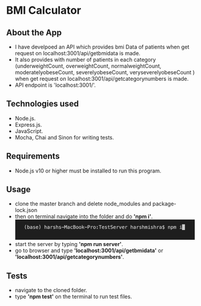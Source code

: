 # BMI Calculator
## About the App
- I have develpoed an API which provides bmi Data of patients when get request on localhost:3001/api/getbmidata is made.
- It also provides with number of patients in each category (underweightCount, overweightCount, normalweightCount, moderatelyobeseCount, severelyobeseCount, veryseverelyobeseCount ) when get request on localhost:3001/api/getcategorynumbers is made.
- API endpoint is 'localhost:3001/'.
## Technologies used
- Node.js.
- Express.js.
- JavaScript.
- Mocha, Chai and Sinon for writing tests.
## Requirements
- Node.js v10 or higher must be installed to run this program.
## Usage
- clone the master branch and delete node_modules and package-lock.json
- then on terminal navigate into the folder and do **'npm i'**.
  ![Screenshot](img/npmI.png)
- start the server by typing **'npm run server'**.
- go to browser and type **'localhost:3001/api/getbmidata'** or **'localhost:3001/api/getcategorynumbers'**.
## Tests
- navigate to the cloned folder.
- type **'npm test'** on the terminal to run test files.
